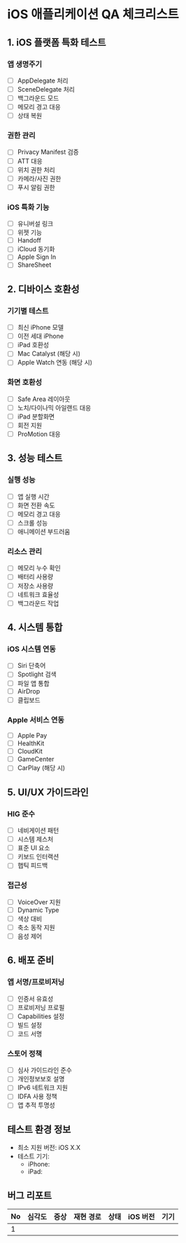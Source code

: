 # iOS 애플리케이션 QA 체크리스트

## 1. iOS 플랫폼 특화 테스트
### 앱 생명주기
- [ ] AppDelegate 처리
- [ ] SceneDelegate 처리
- [ ] 백그라운드 모드
- [ ] 메모리 경고 대응
- [ ] 상태 복원

### 권한 관리
- [ ] Privacy Manifest 검증
- [ ] ATT 대응
- [ ] 위치 권한 처리
- [ ] 카메라/사진 권한
- [ ] 푸시 알림 권한

### iOS 특화 기능
- [ ] 유니버설 링크
- [ ] 위젯 기능
- [ ] Handoff
- [ ] iCloud 동기화
- [ ] Apple Sign In
- [ ] ShareSheet

## 2. 디바이스 호환성
### 기기별 테스트
- [ ] 최신 iPhone 모델
- [ ] 이전 세대 iPhone
- [ ] iPad 호환성
- [ ] Mac Catalyst (해당 시)
- [ ] Apple Watch 연동 (해당 시)

### 화면 호환성
- [ ] Safe Area 레이아웃
- [ ] 노치/다이나믹 아일랜드 대응
- [ ] iPad 분할화면
- [ ] 회전 지원
- [ ] ProMotion 대응

## 3. 성능 테스트
### 실행 성능
- [ ] 앱 실행 시간
- [ ] 화면 전환 속도
- [ ] 메모리 경고 대응
- [ ] 스크롤 성능
- [ ] 애니메이션 부드러움

### 리소스 관리
- [ ] 메모리 누수 확인
- [ ] 배터리 사용량
- [ ] 저장소 사용량
- [ ] 네트워크 효율성
- [ ] 백그라운드 작업

## 4. 시스템 통합
### iOS 시스템 연동
- [ ] Siri 단축어
- [ ] Spotlight 검색
- [ ] 파일 앱 통합
- [ ] AirDrop
- [ ] 클립보드 

### Apple 서비스 연동
- [ ] Apple Pay
- [ ] HealthKit
- [ ] CloudKit
- [ ] GameCenter
- [ ] CarPlay (해당 시)

## 5. UI/UX 가이드라인
### HIG 준수
- [ ] 네비게이션 패턴
- [ ] 시스템 제스처
- [ ] 표준 UI 요소
- [ ] 키보드 인터랙션
- [ ] 햅틱 피드백

### 접근성
- [ ] VoiceOver 지원
- [ ] Dynamic Type
- [ ] 색상 대비
- [ ] 축소 동작 지원
- [ ] 음성 제어

## 6. 배포 준비
### 앱 서명/프로비저닝
- [ ] 인증서 유효성
- [ ] 프로비저닝 프로필
- [ ] Capabilities 설정
- [ ] 빌드 설정
- [ ] 코드 서명

### 스토어 정책
- [ ] 심사 가이드라인 준수
- [ ] 개인정보보호 설명
- [ ] IPv6 네트워크 지원
- [ ] IDFA 사용 정책
- [ ] 앱 추적 투명성

## 테스트 환경 정보
- 최소 지원 버전: iOS X.X
- 테스트 기기:
  - iPhone:
  - iPad:

## 버그 리포트
| No | 심각도 | 증상 | 재현 경로 | 상태 | iOS 버전 | 기기 |
|----|--------|------|------------|-------|-----------|-------|
| 1  |        |      |            |       |           |       |

